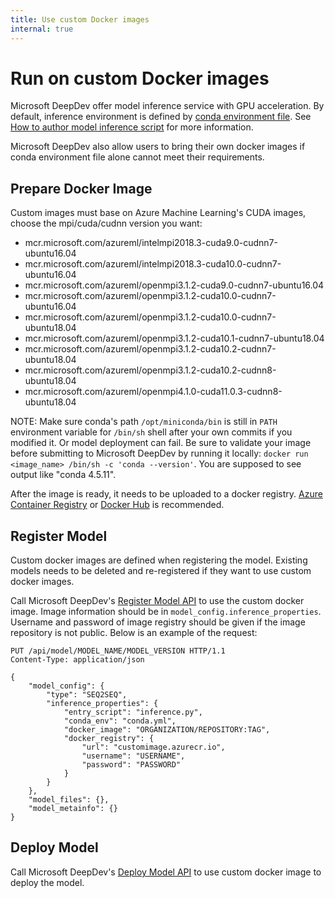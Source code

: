 ```yaml
---
title: Use custom Docker images
internal: true
---
```


# Run on custom Docker images

Microsoft DeepDev offer model inference service with GPU acceleration. By default, inference environment is defined by [conda environment file](https://conda.io/projects/conda/en/latest/user-guide/tasks/manage-environments.html#sharing-an-environment). See [How to author model inference script](../02%20-%20Register%20Models/01-author-inference-script.md#how-to-author-model-inference-environment-file) for more information.

Microsoft DeepDev also allow users to bring their own docker images if conda environment file alone cannot meet their requirements.

## Prepare Docker Image

Custom images must base on Azure Machine Learning's CUDA images, choose the mpi/cuda/cudnn version you want:

- mcr.microsoft.com/azureml/intelmpi2018.3-cuda9.0-cudnn7-ubuntu16.04
- mcr.microsoft.com/azureml/intelmpi2018.3-cuda10.0-cudnn7-ubuntu16.04
- mcr.microsoft.com/azureml/openmpi3.1.2-cuda9.0-cudnn7-ubuntu16.04
- mcr.microsoft.com/azureml/openmpi3.1.2-cuda10.0-cudnn7-ubuntu16.04
- mcr.microsoft.com/azureml/openmpi3.1.2-cuda10.0-cudnn7-ubuntu18.04
- mcr.microsoft.com/azureml/openmpi3.1.2-cuda10.1-cudnn7-ubuntu18.04
- mcr.microsoft.com/azureml/openmpi3.1.2-cuda10.2-cudnn7-ubuntu18.04
- mcr.microsoft.com/azureml/openmpi3.1.2-cuda10.2-cudnn8-ubuntu18.04
- mcr.microsoft.com/azureml/openmpi4.1.0-cuda11.0.3-cudnn8-ubuntu18.04

NOTE: Make sure conda's path `/opt/miniconda/bin` is still in `PATH` environment variable for `/bin/sh` shell after your own commits if you modified it. Or model deployment can fail.
Be sure to validate your image before submitting to Microsoft DeepDev by running it locally: `docker run <image_name> /bin/sh -c 'conda --version'`. You are supposed to see output like "conda 4.5.11".

After the image is ready, it needs to be uploaded to a docker registry. [Azure Container Registry](https://azure.microsoft.com/en-us/services/container-registry/) or [Docker Hub](https://hub.docker.com/) is recommended.

## Register Model

<!-- Maybe we want to let users modify models to change/add custom docker images in future. -->

Custom docker images are defined when registering the model. Existing models needs to be deleted and re-registered if they want to use custom docker images.

Call Microsoft DeepDev's [Register Model API](../../api/index.yml#tag--Model) to use the custom docker image. Image information should be in `model_config.inference_properties`. Username and password of image registry should be given if the image repository is not public. Below is an example of the request:

```HTTP
PUT /api/model/MODEL_NAME/MODEL_VERSION HTTP/1.1
Content-Type: application/json

{
    "model_config": {
        "type": "SEQ2SEQ",
        "inference_properties": {
            "entry_script": "inference.py",
            "conda_env": "conda.yml",
            "docker_image": "ORGANIZATION/REPOSITORY:TAG",
            "docker_registry": {
                "url": "customimage.azurecr.io",
                "username": "USERNAME",
                "password": "PASSWORD"
            }
        }
    },
    "model_files": {},
    "model_metainfo": {}
}
```

## Deploy Model

Call Microsoft DeepDev's [Deploy Model API](../../api/index.yml#tag--Deployment) to use custom docker image to deploy the model.
